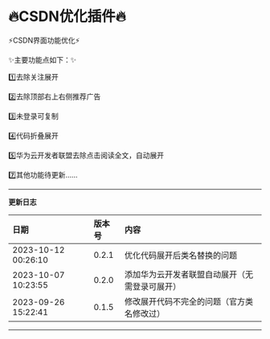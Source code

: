 🔥CSDN优化插件🔥
==

⚡️CSDN界面功能优化⚡️

✨主要功能点如下：✨

1️⃣去除关注展开

2️⃣去除顶部右上右侧推荐广告

3️⃣未登录可复制

4️⃣代码折叠展开

5️⃣华为云开发者联盟去除点击阅读全文，自动展开

7️⃣其他功能待更新……




---

**更新日志**


| 日期               | 版本号 | 内容                                           |
| :----------------- | :----- | :--------------------------------------------- |
| 2023-10-12 00:26:10 | 0.2.1  | 优化代码展开后类名替换的问题 |
| 2023-10-07 10:23:55 | 0.2.0  | 添加华为云开发者联盟自动展开（无需登录可展开） |
| 2023-09-26 15:22:41 | 0.1.5  | 修改展开代码不完全的问题（官方类名修改过）     |


---
